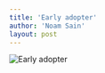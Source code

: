 ```yaml
---
title: 'Early adopter'
author: 'Noam Sain'
layout: post
---
```


![Early adopter](/assets/2019-03-moses.jpg "Early adopter")
